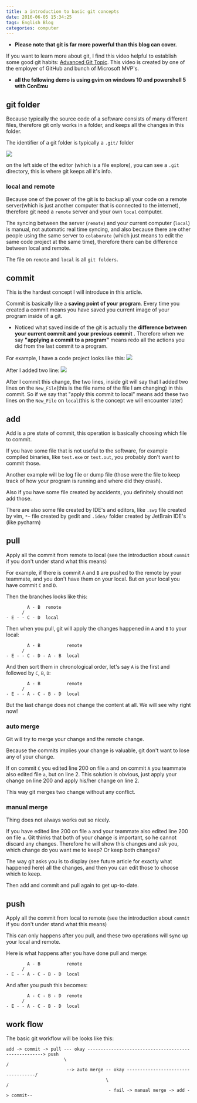 ```yaml
---
title: a introduction to basic git concepts
date: 2016-06-05 15:34:25
tags: English Blog
categories: computer
---
```


* **Please note that git is far more powerful than this blog can cover.**

If you want to learn more about git, 
I find this video helpful to establish some good git habits:
[Advanced Git Topic](https://channel9.msdn.com/events/MVP-RD-Americas/GitHub--Microsoft-Partnership/GH3-AdvancedGit-commits-stash-stagingarea).
This video is created by one of the employer of GitHub and bunch of Microsoft MVP's.


* **all the following demo is using gvim on windows 10 and powershell 5 with ConEmu**

## git folder

Because typically the source code of a software consists of many different files, 
therefore git only works in a folder, and keeps all the changes in this folder.

The identifier of a git folder is typically a `.git/` folder

![](/images/git_concepts/dot_git_folder.PNG)

on the left side of the editor (which is a file explore), you can see a `.git` directory, this is where git keeps all it's info.

### local and remote

Because one of the power of the git is to backup all your code on a remote server(which is just another computer that is connected to the internet),
therefore git need a `remote` server and your own `local` computer.

The syncing between the server (`remote`) and your current computer (`local`) is manual, not automatic real time syncing,
and also because there are other people using the same server to `colaborate` (which just means to edit the same code project at the same time), therefore there can be difference between local and remote.

The file on `remote` and `local` is all `git folders`.


## commit 
This is the hardest concept I will introduce in this article.

Commit is basically like a **saving point of your program**. 
Every time you created a commit means you have saved you current image of your program inside of a git.

* Noticed what saved inside of the git is actually the **difference between your current commit and your previous commit** .
Therefore when we say **"applying a commit to a program"** means redo all the actions you did from the last commit to a program.

For example, I have a code project looks like this:
![](/images/git_concepts/befor_change.PNG)

After I added two line:
![](/images/git_concepts/after_change.PNG)

After I commit this change, the two lines, inside git will say that I added two lines on the `New_File`(this is the file name of the file I am changing) in this commit.
So if we say that "apply this commit to local" means add these two lines on the `New_File` on `local`(this is the concept we will encounter later) 


## add 

Add is a pre state of commit, this operation is basically choosing which file to commit.

If you have some file that is not useful to the software,
for example compiled binaries, like `test.exe` or `test.out`, you probably don't want to commit those.

Another example will be log file or dump file (those were the file to keep track of how your program is running and where did they crash).

Also if you have some file created by accidents, you definitely should not add those.

There are also some file created by IDE's and editors, like `.swp` file created by vim, `*~` file created by gedit and `.idea/` folder created by JetBrain IDE's (like pycharm)

## pull

Apply all the commit from remote to local (see the introduction about `commit` if you don't under stand what this means)

For example, if there is commit `A` and `B` are pushed to the remote by your teammate,
and you don't have them on your local.
But on your local you have commit `C` and `D`.

Then the branches looks like this:

```
        A - B  remote
      /
- E - - C - D  local
```

Then when you pull, git will apply the changes happened in `A` and `B` to your local:

```
        A - B          remote
      /
- E - - C - D - A - B  local
```

And then sort them in chronological order, let's say `A` is the first and followed by `C`, `B`, `D`:

```
        A - B          remote
      /
- E - - A - C - B - D  local
```

But the last change does not change the content at all. We will see why right now!

### auto merge

Git will try to merge your change and the remote change. 

Because the commits implies your change is valuable, git don't want to lose any of your change.

If on commit `C` you edited line 200 on file `a` and on commit `A` you teammate also edited file `a`, but on line 2.
This solution is obvious, just apply your change on line 200 and apply his/her change on line 2.

This way git merges two change without any conflict.

### manual merge

Thing does not always works out so nicely.

If you have edited line 200 on file `a` and your teammate also edited line 200 on file `a`.
Git thinks that both of your change is important, so he cannot discard any changes. 
Therefore he will show this changes and ask you, which change do you want me to keep? Or keep both changes?

The way git asks you is to display (see future article for exactly what happened here) all the changes,
and then you can edit those to choose which to keep.

Then add and commit and pull again to get up-to-date.

## push

Apply all the commit from local to remote (see the introduction about `commit` if you don't under stand what this means)

This can only happens after you pull, and these two operations will sync up your local and remote.

Here is what happens after you have done pull and merge:

```
        A - B          remote
      /
- E - - A - C - B - D  local
```

And after you push this becomes:

```
        A - C - B - D  remote
      /
- E - - A - C - B - D  local
```

## work flow

The basic git workflow will be looks like this:

```
add -> commit -> pull --- okay -----------------------------------------------------> push
                      \                                                           /
                       --> auto merge -- okay -----------------------------------/
                                      \                                         /
                                       - fail -> manual merge -> add -> commit-- 
```
